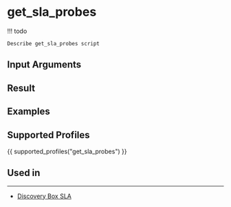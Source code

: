 

# get_sla_probes

<!-- prettier-ignore -->
!!! todo

    Describe get_sla_probes script

## Input Arguments

## Result

## Examples

## Supported Profiles

{{ supported_profiles("get_sla_probes") }}

## Used in
-------
* [Discovery Box SLA](../discovery-reference/box/sla.md)
